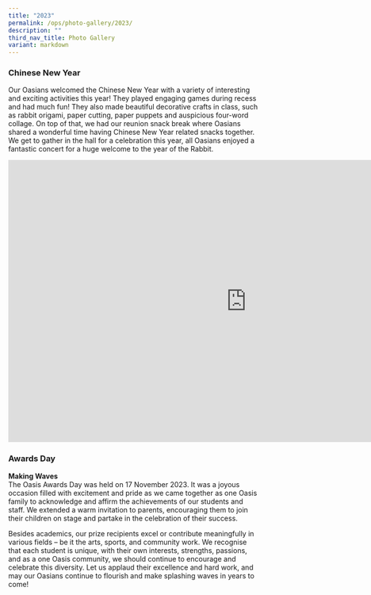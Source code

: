 ```yaml
---
title: "2023"
permalink: /ops/photo-gallery/2023/
description: ""
third_nav_title: Photo Gallery
variant: markdown
---
```

### Chinese New Year

Our Oasians welcomed the Chinese New Year with a variety of interesting and exciting activities this year! They played engaging games during recess and had much fun! They also made beautiful decorative crafts in class, such as rabbit origami, paper cutting, paper puppets and auspicious four-word collage. On top of that, we had our reunion snack break where Oasians shared a wonderful time having Chinese New Year related snacks together. We get to gather in the hall for a celebration this year, all Oasians enjoyed a fantastic concert for a huge welcome to the year of the Rabbit.

<iframe allowfullscreen="true" height="569" width="960" frameborder="0" src="https://docs.google.com/presentation/d/e/2PACX-1vS_czPtEpst-OIxYocq5i4sc5oTc2un0fTDiHGpnOeqU74cvWROxcsx0qYQUvqLQYxQJD6nE4ZriBB4/embed?start=true&amp;loop=true&amp;delayms=3000"></iframe>

### Awards Day

**Making Waves**<br>
The Oasis Awards Day was held on 17 November 2023. It was a joyous occasion filled with excitement and pride as we came together as one Oasis family to acknowledge and affirm the achievements of our students and staff. We extended a warm invitation to parents, encouraging them to join their children on stage and partake in the celebration of their success.

Besides academics, our prize recipients excel or contribute meaningfully in various fields – be it the arts, sports, and community work. We recognise that each student is unique, with their own interests, strengths, passions, and as a one Oasis community, we should continue to encourage and celebrate this diversity. Let us applaud their excellence and hard work, and may our Oasians continue to flourish and make splashing waves in years to come!